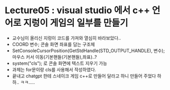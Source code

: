 # Lecture05 : visual studio 에서 c++ 언어로 지렁이 게임의 일부를 만들기
* 교수님이 올리신 지렁이 코드를 가져와 열심히 바라보았다..
* COORD 변수; 콘솔 화면 좌표를 담는 구조체
* SetConsoleCursorPosition(GetStdHandle(STD_OUTPUT_HANDLE), 변수); 마우스 커서 이동(기본핸들(기본핸들),좌표)..?
* system("cls"); 로 콘솔 화면에 텍스트 지우기 가능
* 과제는 for문이랑 cls를 사용해서 작성하였다.
* 끝내고 chatgpt 한테 스네이크 게임 c++로 만들어 달라고 하니 만들어 주었다 하하.. ㅋㅋ.....
